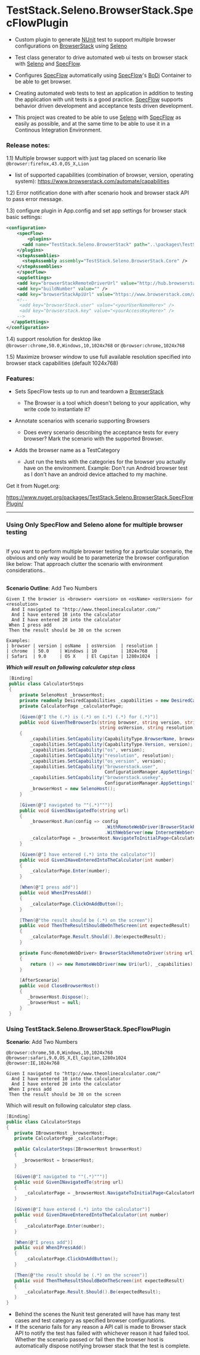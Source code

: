# TestStack.Seleno.BrowserStack.SpecFlowPlugin

- Custom plugin to generate [NUnit](http://www.nunit.org/) test to support multiple browser configurations on [BrowserStack](https://www.browserstack.com) using [ Seleno](http://seleno.teststack.net/)

- Test class generator to drive automated web ui tests on browser stack with [ Seleno](http://seleno.teststack.net/) and [SpecFlow](http://www.specflow.org/).

- Configures [SpecFlow](http://www.specflow.org/) automatically using [SpecFlow](http://www.specflow.org/)'s [BoDi](https://github.com/gasparnagy/BoDi) Container to be able to get browser.

- Creating automated web tests to test an application in addition to testing the application with unit tests is a good practice. [SpecFlow](http://www.specflow.org/) supports behavior driven development and acceptance tests driven development.

- This project was created to be able to use [ Seleno](http://seleno.teststack.net/) with [SpecFlow](http://www.specflow.org/) as easily as possible, and at the same time to be able to use it in a Continous Integration Environment.

### Release notes:

1.1) Multiple browser support with just tag placed on scenario like `@browser:firefox,43.0,OS_X,Lion`

  - list of supported capabilities (combination of browser, version, operating system):
  https://www.browserstack.com/automate/capabilities


1.2) Error notification done with after scenario hook and browser stack API to pass error message.

1.3) configure plugin in App.config and set app settings for browser stack basic settings:
```xml
<configuration>
    <specFlow>
        <plugins>
      <add name="TestStack.Seleno.BrowserStack" path="..\packages\TestStack.Seleno.BrowserStack.SpecFlowPlugin.1.0.3.29167\lib\net451" type="GeneratorAndRuntime" />
    </plugins>
    <stepAssemblies>
      <stepAssembly assembly="TestStack.Seleno.BrowserStack.Core" />
    </stepAssemblies>
    </specFlow>
	<appSettings>
    <add key="browserStackRemoteDriverUrl" value="http://hub.browserstack.com/wd/hub/" />
    <add key="buildNumber" value="" />
    <add key="browserStackApiUrl" value="https://www.browserstack.com/automate/" />
    <!--
     <add key="browserStack.user" value="<yourUserNameHere>" />
     <add key="browserstack.key" value="<yourAccessKeyHere>" />
    -->
  </appSettings>
</configuration>
```
1.4) support resolution for desktop like `@browser:chrome,50.0,Windows,10,1024x768` or `@browser:chrome,1024x768`

1.5) Maximize browser window to use full available resolution specified into browser stack capabilities (default 1024x768)

### Features:


- Sets SpecFlow tests up to run and teardown a [BrowserStack](https://www.browserstack.com)
    - The Browser is a tool which doesn't belong to your application, why write code to instantiate it?

- Annotate scenarios with scenario supporting Browsers
    -  Does every scenario describing the acceptance tests for every browser? Mark the scenario with the supported Browser.

- Adds the browser name as a TestCategory
    - Just run the tests with the categories for the browser you actually have on the environment. Example: Don't run Android browser test as I don't have an android device attached to my machine.


Get it from Nuget.org:

https://www.nuget.org/packages/TestStack.Seleno.BrowserStack.SpecFlowPlugin/

***

### Using Only SpecFlow and Seleno alone for multiple browser testing

<br/>
If you want to perform multiple browser testing for a particular scenario,
the obvious and only way would be to parameterize the browser configuration like below:
That approach clutter the scenario with environment considerations..
<br/>
<br/>

**Scenario Outline**: Add Two Numbers
```Cucumber  
Given I the browser is <browser> <version> on <osName> <osVersion> for <resolution>
  And I navigated to "http://www.theonlinecalculator.com/"
  And I have entered 10 into the calculator
  And I have entered 20 into the calculator
 When I press add
 Then the result should be 30 on the screen

Examples:
| browser | version | osName  | osVersion  | resolution |
| chrome  | 50.0    | Windows | 10         | 1024x768   |
| Safari  | 9.0     | OS X    | El Capitan | 1280x1024  |
```

  **_Which will result on following calculator step class_**

```csharp
 [Binding]
 public class CalculatorSteps
 {
     private SelenoHost _browserHost;
     private readonly DesiredCapabilities _capabilities = new DesiredCapabilities();
     private CalculatorPage _calculatorPage;

     [Given(@"I the (.*) is (.*) on (.*) (.*) for (.*)")]
     public void GivenTheBrowserIs(string browser, string version, string osName,
                                   string osVersion, string resolution)
     {
         _capabilities.SetCapability(CapabilityType.BrowserName, browser);
         _capabilities.SetCapability(CapabilityType.Version, version);
         _capabilities.SetCapability("os", version);
         _capabilities.SetCapability("resolution", resolution);
         _capabilities.SetCapability("os_version", version);
         _capabilities.SetCapability("browserstack.user",
                                     ConfigurationManager.AppSettings["browserstack.user"]);
         _capabilities.SetCapability("browserstack.usekey",
                                     ConfigurationManager.AppSettings["browserstack.usekey"]);
         _browserHost = new SelenoHost();
     }

     [Given(@"I navigated to ""(.*)""")]
     public void GivenINavigatedTo(string url)
     {
         _browserHost.Run(config => config
                                     .WithRemoteWebDriver(BrowserStackRemoteDriver(url))
                                     .WithWebServer(new InternetWebServer(url)));
         _calculatorPage = _browserHost.NavigateToInitialPage<CalculatorPage>();
     }

     [Given(@"I have entered (.*) into the calculator")]
     public void GivenIHaveEnteredIntoTheCalculator(int number)
     {
         _calculatorPage.Enter(number);
     }

     [When(@"I press add")]
     public void WhenIPressAdd()
     {
         _calculatorPage.ClickOnAddButton();
     }

     [Then(@"the result should be (.*) on the screen")]
     public void ThenTheResultShouldBeOnTheScreen(int expectedResult)
     {
         _calculatorPage.Result.Should().Be(expectedResult);
     }

     private Func<RemoteWebDriver> BrowserStackRemoteDriver(string url)
     {
         return () => new RemoteWebDriver(new Uri(url), _capabilities);
     }

     [AfterScenario]
     public void CloseBrowserHost()
     {
        _browserHost.Dispose();
        _browserHost = null;
     }
 }

```

### Using TestStack.Seleno.BrowserStack.SpecFlowPlugin

**Scenario**: Add Two Numbers
```Cucumber  
@browser:chrome,50.0,Windows,10,1024x768
@browser:safari,9.0,OS_X,El_Capitan,1280x1024
@browser:IE,1024x768

Given I navigated to "http://www.theonlinecalculator.com/"
  And I have entered 10 into the calculator
  And I have entered 20 into the calculator
 When I press add
 Then the result should be 30 on the screen

```

Which will result on following calculator step class.

```csharp
[Binding]
public class CalculatorSteps
{
   private IBrowserHost _browserHost;
   private CalculatorPage _calculatorPage;

   public CalculatorSteps(IBrowserHost browserHost)
   {
      _browserHost = browserHost;
   }

   [Given(@"I navigated to ""(.*)""")]
   public void GivenINavigatedTo(string url)
   {
       _calculatorPage = _browserHost.NavigateToInitialPage<CalculatorPage>(url);
   }

   [Given(@"I have entered (.*) into the calculator")]
   public void GivenIHaveEnteredIntoTheCalculator(int number)
   {
       _calculatorPage.Enter(number);
   }

   [When(@"I press add")]
   public void WhenIPressAdd()
   {
       _calculatorPage.ClickOnAddButton();
   }

   [Then(@"the result should be (.*) on the screen")]
   public void ThenTheResultShouldBeOnTheScreen(int expectedResult)
   {
       _calculatorPage.Result.Should().Be(expectedResult);
   }  
}
```
- Behind the scenes the Nunit test generated will have has many test cases and test category as specified browser configurations.
- If the scenario fails for any reason a API call is made to Browser stack API to notify the test has failed with whichever reason it had failed tool.
Whether the scenario passed or fail then the browser host is automatically dispose notifying browser stack that the test is complete.

